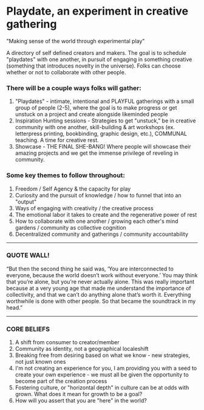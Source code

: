 # Playdate, an experiment in creative gathering
"Making sense of the world through experimental play"

A directory of self defined creators and makers. The goal is to schedule "playdates" with one another, in pursuit of engaging in something creative (something that introduces novelty in the universe). Folks can choose whether or not to collaborate with other people. 

### There will be a couple ways folks will gather: 
1. "Playdates" - intimate, intentional and PLAYFUL gatherings with a small group of people (2-5), where the goal is to make progress or get unstuck on a project and create alongside likeminded people 
2. Inspiration Hunting sessions - Strategies to get "unstuck," be in creative community with one another, skill-building & art workshops (ex. letterpress printing, bookbinding, graphic design, etc.), COMMUNAL teaching. A time for creative rest. 
3. Showcase - THE FINAL SHE-BANG! Where people will showcase their amazing projects and we get the immense privilege of reveling in community.

### Some key themes to follow throughout: 
1. Freedom / Self Agency & the capacity for play
2. Curiosity and the pursuit of knowledge / how to funnel that into an "output" 
3. Ways of engaging with creativity / the creative process
4. The emotional labor it takes to create and the regenerative power of rest 
5. How to collaborate with one another / growing each other's mind gardens / community as collective cognition 
6. Decentralized community and gatherings / community accountability 

---
### QUOTE WALL! 
“But then the second thing he said was, ‘You are interconnected to everyone, because the world doesn’t work without everyone.’ You may think that you’re alone, but you’re never actually alone. This was really important because at a very young age that made me understand the importance of collectivity, and that we can’t do anything alone that’s worth it. Everything worthwhile is done with other people. So that became the soundtrack in my head.”

---
### CORE BELIEFS
1. A shift from consumer to creator/member 
2. Community as identity, not a geographical localeshift
3. Breaking free from desiring based on what we know - new strategies, not just known ones 
4. I'm not creating an experience for you, I am providing you with a seed to create your own experience - we must all be given the opportunity to become part of the creation process 
5. Fostering culture, or "horizontal depth" in culture can be at odds with grown. What does it mean for growth to be a goal? 
6. How will you assert that you are "here" in the world?
